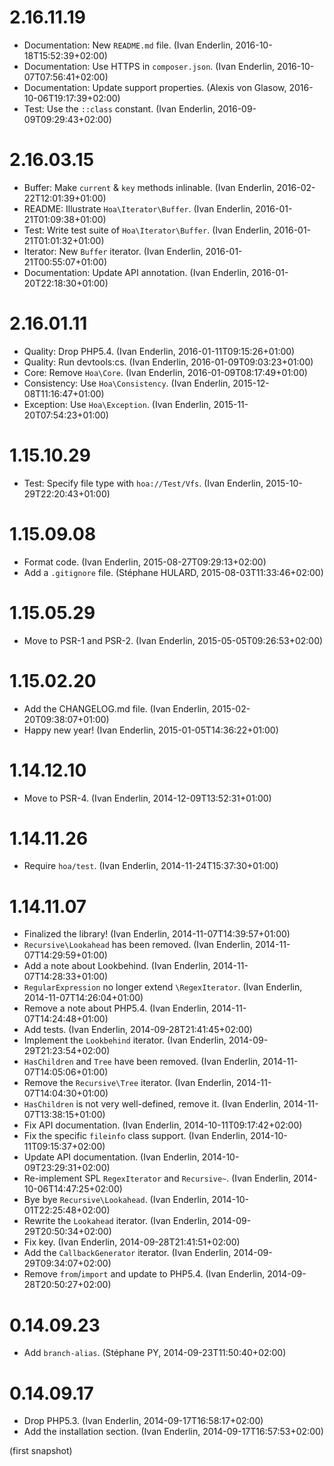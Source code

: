 # 2.16.11.19

  * Documentation: New `README.md` file. (Ivan Enderlin, 2016-10-18T15:52:39+02:00)
  * Documentation: Use HTTPS in `composer.json`. (Ivan Enderlin, 2016-10-07T07:56:41+02:00)
  * Documentation: Update support properties. (Alexis von Glasow, 2016-10-06T19:17:39+02:00)
  * Test: Use the `::class` constant. (Ivan Enderlin, 2016-09-09T09:29:43+02:00)

# 2.16.03.15

  * Buffer: Make `current` & `key` methods inlinable. (Ivan Enderlin, 2016-02-22T12:01:39+01:00)
  * README: Illustrate `Hoa\Iterator\Buffer`. (Ivan Enderlin, 2016-01-21T01:09:38+01:00)
  * Test: Write test suite of `Hoa\Iterator\Buffer`. (Ivan Enderlin, 2016-01-21T01:01:32+01:00)
  * Iterator: New `Buffer` iterator. (Ivan Enderlin, 2016-01-21T00:55:07+01:00)
  * Documentation: Update API annotation. (Ivan Enderlin, 2016-01-20T22:18:30+01:00)

# 2.16.01.11

  * Quality: Drop PHP5.4. (Ivan Enderlin, 2016-01-11T09:15:26+01:00)
  * Quality: Run devtools:cs. (Ivan Enderlin, 2016-01-09T09:03:23+01:00)
  * Core: Remove `Hoa\Core`. (Ivan Enderlin, 2016-01-09T08:17:49+01:00)
  * Consistency: Use `Hoa\Consistency`. (Ivan Enderlin, 2015-12-08T11:16:47+01:00)
  * Exception: Use `Hoa\Exception`. (Ivan Enderlin, 2015-11-20T07:54:23+01:00)

# 1.15.10.29

  * Test: Specify file type with `hoa://Test/Vfs`. (Ivan Enderlin, 2015-10-29T22:20:43+01:00)

# 1.15.09.08

  * Format code. (Ivan Enderlin, 2015-08-27T09:29:13+02:00)
  * Add a `.gitignore` file. (Stéphane HULARD, 2015-08-03T11:33:46+02:00)

# 1.15.05.29

  * Move to PSR-1 and PSR-2. (Ivan Enderlin, 2015-05-05T09:26:53+02:00)

# 1.15.02.20

  * Add the CHANGELOG.md file. (Ivan Enderlin, 2015-02-20T09:38:07+01:00)
  * Happy new year! (Ivan Enderlin, 2015-01-05T14:36:22+01:00)

# 1.14.12.10

  * Move to PSR-4. (Ivan Enderlin, 2014-12-09T13:52:31+01:00)

# 1.14.11.26

  * Require `hoa/test`. (Ivan Enderlin, 2014-11-24T15:37:30+01:00)

# 1.14.11.07

  * Finalized the library! (Ivan Enderlin, 2014-11-07T14:39:57+01:00)
  * `Recursive\Lookahead` has been removed. (Ivan Enderlin, 2014-11-07T14:29:59+01:00)
  * Add a note about Lookbehind. (Ivan Enderlin, 2014-11-07T14:28:33+01:00)
  * `RegularExpression` no longer extend `\RegexIterator`. (Ivan Enderlin, 2014-11-07T14:26:04+01:00)
  * Remove a note about PHP5.4. (Ivan Enderlin, 2014-11-07T14:24:48+01:00)
  * Add tests. (Ivan Enderlin, 2014-09-28T21:41:45+02:00)
  * Implement the `Lookbehind` iterator. (Ivan Enderlin, 2014-09-29T21:23:54+02:00)
  * `HasChildren` and `Tree` have been removed. (Ivan Enderlin, 2014-11-07T14:05:06+01:00)
  * Remove the `Recursive\Tree` iterator. (Ivan Enderlin, 2014-11-07T14:04:30+01:00)
  * `HasChildren` is not very well-defined, remove it. (Ivan Enderlin, 2014-11-07T13:38:15+01:00)
  * Fix API documentation. (Ivan Enderlin, 2014-10-11T09:17:42+02:00)
  * Fix the specific `fileinfo` class support. (Ivan Enderlin, 2014-10-11T09:15:37+02:00)
  * Update API documentation. (Ivan Enderlin, 2014-10-09T23:29:31+02:00)
  * Re-implement SPL `RegexIterator` and `Recursive~`. (Ivan Enderlin, 2014-10-06T14:47:25+02:00)
  * Bye bye `Recursive\Lookahead`. (Ivan Enderlin, 2014-10-01T22:25:48+02:00)
  * Rewrite the `Lookahead` iterator. (Ivan Enderlin, 2014-09-29T20:50:34+02:00)
  * Fix key. (Ivan Enderlin, 2014-09-28T21:41:51+02:00)
  * Add the `CallbackGenerator` iterator. (Ivan Enderlin, 2014-09-29T09:34:07+02:00)
  * Remove `from`/`import` and update to PHP5.4. (Ivan Enderlin, 2014-09-28T20:50:27+02:00)

# 0.14.09.23

  * Add `branch-alias`. (Stéphane PY, 2014-09-23T11:50:40+02:00)

# 0.14.09.17

  * Drop PHP5.3. (Ivan Enderlin, 2014-09-17T16:58:17+02:00)
  * Add the installation section. (Ivan Enderlin, 2014-09-17T16:57:53+02:00)

(first snapshot)
